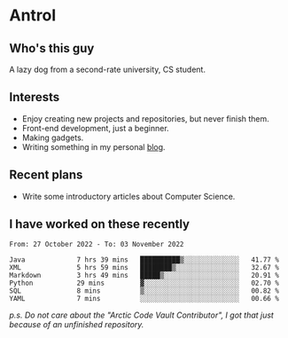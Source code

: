 # Antrol

## Who's this guy

A lazy dog from a second-rate university, CS student.

## Interests

* Enjoy creating new projects and repositories, but never finish them.
* Front-end development, just a beginner.
* Making gadgets.
* Writing something in my personal [blog](https://blog.antrol.xyz/).

## Recent plans

* Write some introductory articles about Computer Science.

<!--
* Try to develop a website for [Anime4KCPP](https://github.com/TianZerL/Anime4KCPP).
* Develop a Markdown renderer which user can customize its css, of course it is GUI-based.~~(If I could finish  it before getting bored)~~
* Work with my [teammates](https://github.com/SWJTU-Lazy-Dogs).
* Find something interests me, as a hobby after finishing my ~~boring~~ homework.
-->

## I have worked on these recently

<!--START_SECTION:waka-->

```text
From: 27 October 2022 - To: 03 November 2022

Java             7 hrs 39 mins   ██████████▒░░░░░░░░░░░░░░   41.77 %
XML              5 hrs 59 mins   ████████▒░░░░░░░░░░░░░░░░   32.67 %
Markdown         3 hrs 49 mins   █████▒░░░░░░░░░░░░░░░░░░░   20.91 %
Python           29 mins         ▓░░░░░░░░░░░░░░░░░░░░░░░░   02.70 %
SQL              8 mins          ▒░░░░░░░░░░░░░░░░░░░░░░░░   00.82 %
YAML             7 mins          ░░░░░░░░░░░░░░░░░░░░░░░░░   00.66 %
```

<!--END_SECTION:waka-->

*p.s.  Do not care about the "Arctic Code Vault Contributor", I got that just because of an unfinished repository.*

<!--
**qzmlgfj/qzmlgfj** is a ✨ _special_ ✨ repository because its `README.md` (this file) appears on your GitHub profile.

Here are some ideas to get you started:

- 🔭 I’m currently working on ...
- 🌱 I’m currently learning ...
- 👯 I’m looking to collaborate on ...
- 🤔 I’m looking for help with ...
- 💬 Ask me about ...
- 📫 How to reach me: ...
- 😄 Pronouns: ...
- ⚡ Fun fact: ...
-->
